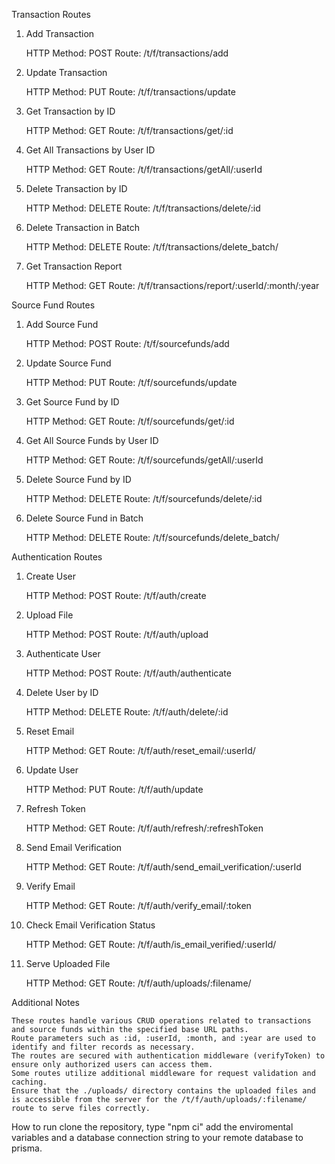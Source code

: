 Transaction Routes
1. Add Transaction

    HTTP Method: POST
    Route: /t/f/transactions/add

2. Update Transaction

    HTTP Method: PUT
    Route: /t/f/transactions/update

3. Get Transaction by ID

    HTTP Method: GET
    Route: /t/f/transactions/get/:id

4. Get All Transactions by User ID

    HTTP Method: GET
    Route: /t/f/transactions/getAll/:userId

5. Delete Transaction by ID

    HTTP Method: DELETE
    Route: /t/f/transactions/delete/:id

6. Delete Transaction in Batch

    HTTP Method: DELETE
    Route: /t/f/transactions/delete_batch/

7. Get Transaction Report

    HTTP Method: GET
    Route: /t/f/transactions/report/:userId/:month/:year

Source Fund Routes
1. Add Source Fund

    HTTP Method: POST
    Route: /t/f/sourcefunds/add

2. Update Source Fund

    HTTP Method: PUT
    Route: /t/f/sourcefunds/update

3. Get Source Fund by ID

    HTTP Method: GET
    Route: /t/f/sourcefunds/get/:id

4. Get All Source Funds by User ID

    HTTP Method: GET
    Route: /t/f/sourcefunds/getAll/:userId

5. Delete Source Fund by ID

    HTTP Method: DELETE
    Route: /t/f/sourcefunds/delete/:id

6. Delete Source Fund in Batch

    HTTP Method: DELETE
    Route: /t/f/sourcefunds/delete_batch/

Authentication Routes
1. Create User

    HTTP Method: POST
    Route: /t/f/auth/create

2. Upload File

    HTTP Method: POST
    Route: /t/f/auth/upload

3. Authenticate User

    HTTP Method: POST
    Route: /t/f/auth/authenticate

4. Delete User by ID

    HTTP Method: DELETE
    Route: /t/f/auth/delete/:id

5. Reset Email

    HTTP Method: GET
    Route: /t/f/auth/reset_email/:userId/

6. Update User

    HTTP Method: PUT
    Route: /t/f/auth/update

7. Refresh Token

    HTTP Method: GET
    Route: /t/f/auth/refresh/:refreshToken

8. Send Email Verification

    HTTP Method: GET
    Route: /t/f/auth/send_email_verification/:userId

9. Verify Email

    HTTP Method: GET
    Route: /t/f/auth/verify_email/:token

10. Check Email Verification Status

    HTTP Method: GET
    Route: /t/f/auth/is_email_verified/:userId/

11. Serve Uploaded File

    HTTP Method: GET
    Route: /t/f/auth/uploads/:filename/

Additional Notes

    These routes handle various CRUD operations related to transactions and source funds within the specified base URL paths.
    Route parameters such as :id, :userId, :month, and :year are used to identify and filter records as necessary.
    The routes are secured with authentication middleware (verifyToken) to ensure only authorized users can access them.
    Some routes utilize additional middleware for request validation and caching.
    Ensure that the ./uploads/ directory contains the uploaded files and is accessible from the server for the /t/f/auth/uploads/:filename/ route to serve files correctly.
How to run
clone the repository, type "npm ci" add the enviromental variables and a database connection string to your remote database to prisma.
    

